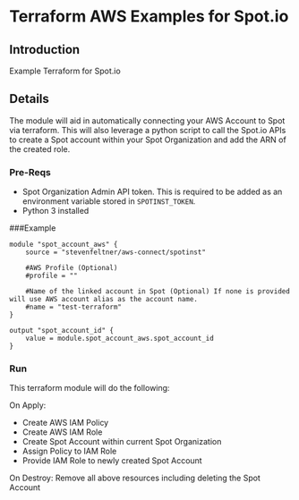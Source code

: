 # Terraform AWS Examples for Spot.io

## Introduction
Example Terraform for Spot.io

## Details
The module will aid in automatically connecting your AWS Account to Spot via terraform.  This will also leverage a python script to call the Spot.io APIs to create a Spot account within your Spot Organization and add the ARN of the created role. 

### Pre-Reqs
* Spot Organization Admin API token. This is required to be added as an environment variable stored in ```SPOTINST_TOKEN```.
* Python 3 installed

###Example
```hcl
module "spot_account_aws" {
    source = "stevenfeltner/aws-connect/spotinst"

    #AWS Profile (Optional)
    #profile = ""

    #Name of the linked account in Spot (Optional) If none is provided will use AWS account alias as the account name.
    #name = "test-terraform"
}

output "spot_account_id" {
    value = module.spot_account_aws.spot_account_id
}
```
### Run
This terraform module will do the following:

On Apply:
* Create AWS IAM Policy 
* Create AWS IAM Role
* Create Spot Account within current Spot Organization
* Assign Policy to IAM Role
* Provide IAM Role to newly created Spot Account

On Destroy:
Remove all above resources including deleting the Spot Account
